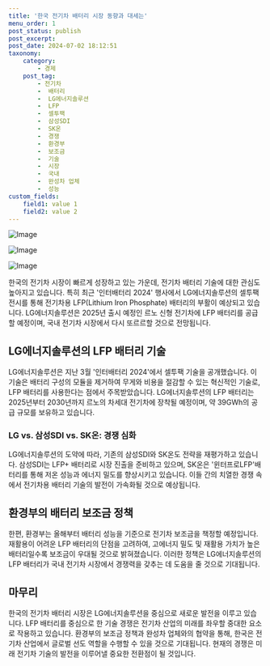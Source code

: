 ```yaml
---
title: '한국 전기차 배터리 시장 동향과 대세는'
menu_order: 1
post_status: publish
post_excerpt: 
post_date: 2024-07-02 18:12:51
taxonomy:
    category:
        - 경제
    post_tag:
        - 전기차
        -  배터리
        -  LG에너지솔루션
        -  LFP
        -  셀투팩
        -  삼성SDI
        -  SK온
        -  경쟁
        -  환경부
        -  보조금
        -  기술
        -  시장
        -  국내
        -  완성차 업체
        -  성능
custom_fields:
    field1: value 1
    field2: value 2
---
```


![Image](https://imgnews.pstatic.net/image/293/2024/07/02/0000055886_001_20240702144706697.jpg?type=w647)

![Image](https://imgnews.pstatic.net/image/293/2024/07/02/0000055886_002_20240702144706744.jpg?type=w647)

![Image](https://imgnews.pstatic.net/image/293/2024/07/02/0000055886_003_20240702144706781.jpg?type=w647)

한국의 전기차 시장이 빠르게 성장하고 있는 가운데, 전기차 배터리 기술에 대한 관심도 높아지고 있습니다. 특히 최근 '인터배터리 2024' 행사에서 LG에너지솔루션의 셀투팩 전시를 통해 전기차용 LFP(Lithium Iron Phosphate) 배터리의 부활이 예상되고 있습니다. LG에너지솔루션은 2025년 출시 예정인 르노 신형 전기차에 LFP 배터리를 공급할 예정이며, 국내 전기차 시장에서 다시 또르르할 것으로 전망됩니다.
## LG에너지솔루션의 LFP 배터리 기술
LG에너지솔루션은 지난 3월 '인터배터리 2024'에서 셀투팩 기술을 공개했습니다. 이 기술은 배터리 구성의 모듈을 제거하여 무게와 비용을 절감할 수 있는 혁신적인 기술로, LFP 배터리를 사용한다는 점에서 주목받았습니다. LG에너지솔루션의 LFP 배터리는 2025년부터 2030년까지 르노의 차세대 전기차에 장착될 예정이며, 약 39GWh의 공급 규모를 보유하고 있습니다.
### LG vs. 삼성SDI vs. SK온: 경쟁 심화
LG에너지솔루션의 도약에 따라, 기존의 삼성SDI와 SK온도 전략을 재평가하고 있습니다. 삼성SDI는 LFP+ 배터리로 시장 진출을 준비하고 있으며, SK온은 '윈터프로LFP'배터리를 통해 저온 성능과 에너지 밀도를 향상시키고 있습니다. 이들 간의 치열한 경쟁 속에서 전기차용 배터리 기술의 발전이 가속화될 것으로 예상됩니다.
## 환경부의 배터리 보조금 정책
한편, 환경부는 올해부터 배터리 성능을 기준으로 전기차 보조금을 책정할 예정입니다. 재활용이 어려운 LFP 배터리의 단점을 고려하여, 고에너지 밀도 및 재활용 가치가 높은 배터리일수록 보조금이 우대될 것으로 밝혀졌습니다. 이러한 정책은 LG에너지솔루션의 LFP 배터리가 국내 전기차 시장에서 경쟁력을 갖추는 데 도움을 줄 것으로 기대됩니다.
## 마무리
한국의 전기차 배터리 시장은 LG에너지솔루션을 중심으로 새로운 발전을 이루고 있습니다. LFP 배터리를 중심으로 한 기술 경쟁은 전기차 산업의 미래를 좌우할 중대한 요소로 작용하고 있습니다. 환경부의 보조금 정책과 완성차 업체와의 협약을 통해, 한국은 전기차 산업에서 글로벌 선도 역할을 수행할 수 있을 것으로 기대됩니다. 현재의 경쟁은 미래 전기차 기술의 발전을 이루어낼 중요한 전환점이 될 것입니다.

